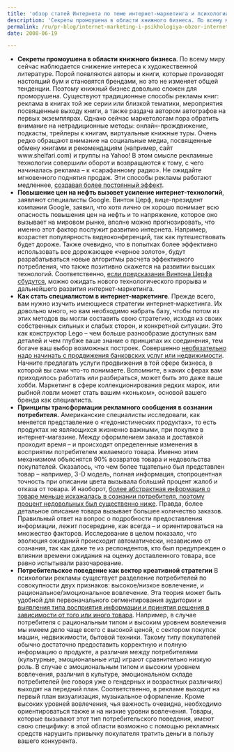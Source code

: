 ```yaml
---
title: 'обзор статей Интернета по теме интернет-маркетинга и психологии рекламы'
description: 'Секреты промоушена в области книжного бизнеса. По всему миру сейчас наблюдается снижение интереса к художественной литературе. Порой появляются авторы и книги, которые производят настоящий бум и становятся брендами, но это не изменяет общей тенденции. Поэтому книжный бизнес довольно сложен для проморушена.'
permalink: /ru/pr-blog/internet-marketing-i-psikhologiya-obzor-interneta
date: 2008-06-19

---
```

<ul>
<li><strong>Секреты промоушена в области книжного бизнеса</strong>.
По всему миру сейчас наблюдается снижение интереса к художественной литературе. Порой появляются авторы и книги, которые производят настоящий бум и становятся брендами, но это не изменяет общей тенденции. Поэтому книжный бизнес довольно сложен для проморушена.
Существуют традиционные способы рекламы книг: реклама в книгах той же серии или близкой тематики, мероприятия посвященные выходу книги, а также раздача автором автографов на первых экземплярах. Однако сейчас маркетологам пора обратить внимание на нетрадиционные методы: онлайн-прождвижение, подкасты, трейлеры к книгам, виртуальные книжные туры. Очень редко обращают внимание на социальные медиа, посвященные обмену книгами и рекомендациям (например, сайт www.shelfari.com) и группы на Yahoo! В этом смысле рекламные технологии совершили оборот и возвращаются к тому, с чего начиналась реклама – к «сарафанному радио».
Не ожидайте мгновенного поднятия продаж. Эти способы рекламы работают медленнее, <a href="https://bookmarketingbuzz.wordpress.com/2008/06/18/book-marketing-buzz-book-promotion-publicity-tips-how-to-promote-your-books-with-contemporary-romance-author-laconnie-taylor-jones-2/">создавая более постоянный эффект</a>. </li>
<li><strong>Повышение цен на нефть вызовет усиление интернет-технологий</strong>, заявляют специалисты Google.
Винтон Церф, вице-президент компании Google, заявил, что хотя лично он  хорошо понимает всю опасность повышения цен на нефть и то напряжение, которое оно вызывает на мировом рынке, вполне можно прогнозировать, что именно этот фактор послужит развитию интернета.  Например, возрастет популярность видеоконференций, так как путешествовать будет дороже. Также очевидно, что в попытках более эффективно использовать все дорожающее «черное золото», будут разрабатываться новые алгоритмы расчета эффективного потребления, что также позитивно скажется на развитии высших технологий. Соответственно, <a href="https://afp.google.com/article/ALeqM5hMMOyED1Cw0mlN_v1l05AoqilVPg">если предсказания Винтона Церфа сбудутся</a>, можно ожидать нового технологического прорыва и дальнейшего развития интернет-маркетинга.
</li>
<li><strong>Как стать специалистом в интернет-маркетинге</strong>.
Прежде всего, вам нужно изучить имеющиеся стратегии интернет-маркетинга. Их довольно много, но вам необходимо набрать базу, чтобы потом из этих методов вы могли составить свою стратегию, исходя из своих собственных сильных и слабых сторон, и конкретной ситуации. Это как конструктор Lego – чем больше разнообразие доступных вам деталей и чем глубже ваше знание о принципах их соединения, тем богаче ваш выбор возможных построек. Совершенно <a href="https://www.wednesda.gift.com/?p=69"> необязательно надо начинать с продвижения банковских услуг или недвижимости</a>. Начните предлагать услуги продвижения в той сфере бизнеса, в которой вы сами что-то понимаете. Вспомните, в каких сферах вам приходилось работать или разбираться, может быть это даже ваше хобби. Маркетинг в сфере коллекционирования редких марок, или рыбной ловли может стать вашим «коньком», основой вашего бренда как специалиста.</li>
<li><strong>Принципы трансформации рекламного сообщения в сознании потребителя.</strong>
Американские специалисты исследовали, как меняется представление о «гедонистических продуктах», то есть продуктах не являющихся жизненно важными, при покупке в интернет-магазине.  Между оформлением заказа и доставкой проходит время – и происходят определенные изменения в восприятии потребителем желаемого товара. Именно этим механизмом объяснятся 90% возвратов товара и недовольства покупателей.  Оказалось, что чем более тщательно был представлен товар – например, 3-D модель, полная информация, стопроцентная точность при описании цвета вызывала больший процент жалоб и отказа от товара. И наоборот, <a href="https://64.233.183.104/search?q=cache:wTQPV1S4Da0J:elab.vanderbilt.edu/Research/papers/The%2520Role%2520of%2520Memory%2520Distortion%2520and%2520Temporal%2520Change%2520in%2520Hedonic%2520Product%2520Evaluations%2520%255BConard%2520-%2520May%25202005%255D.pdf+%E2%80%99Twixt+Cup+and+Lip:+The+Role+of+Memory+Distortion+and+Temporal+Change+in+Hedonic+Product+Evaluations&amp;hl=ru&amp;gl=ru&amp;ct=clnk&amp;cd=1"> более абстрактная информация о товаре меньше искажалась в  сознании потребителя, поэтому процент недовольных был существенно ниже</a>. Правда, более детальное описание товара вызывает большее количество заказов. Правильный ответ на вопрос о подробности предоставления информации, лежит посередине, как всегда – и ориентироваться на множество факторов. Исследование в целом показало, что эволюция ожиданий происходит автоматически, независимо от сознания, так как даже те из респондентов, кто был предупрежден о влиянии времени ожидания на оценку доставленного товара, все равно испытывали разочарование. </li>
<li><strong>Потребительское поведение как вектор креативной стратегии</strong>
В психологии рекламы существует разделение потребителей по совокупности двух признаков: высокое/низкое вовлечение, и рациональное/эмоциональное вовлечение. Эта теория может быть удобной для первоначального сегментирования аудитории и <a href="https://www.adcracker.com/involvement/index.htm">выявления типа восприятия информации и принятия решения в зависимости от того или иного товара</a>. Например, в случае потребителя с рациональным типом и высоким уровнем вовлечения мы имеем дело чаще всего с высокой ценой, с сектором покупок машин, недвижимости, бытовой техники. Такому типу покупателей обычно достаточно предоставить корректную и полную информацию о продукте, а различия между потребителями (культурные, эмоциональные итд) играют сравнительно низкую роль. В случае с эмоциональным типом и высоким уровнем вовлечения, различия в культуре, эмоциональном складе потребителей (не говоря уже о гендерных и возрастных различиях) выходят на передний план. Соответственно, в рекламе выходит на первый план визуализация, музыкальное оформление. Кроме высоких уровней вовлечения, чья важность очевидна, необходимо ориентироваться также и на низкие уровни вовлечения. Товары, которые вызывают этот тип потребительского поведения, имеют свою специфику: в этой области возможно с помощью рекламных средств нарушить привычку покупателя тратить деньги в пользу вашего конкурента. </li></ul>
